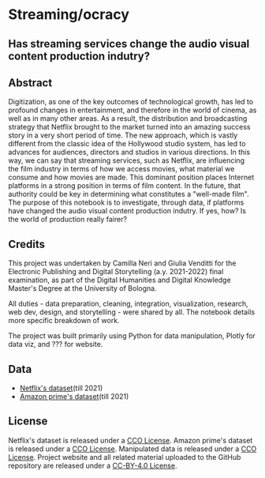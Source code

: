 # Streaming/ocracy
## Has streaming services change the audio visual content production indutry?

## Abstract 

Digitization, as one of the key outcomes of technological growth, has led to profound changes in entertainment, and therefore in the world of cinema, as well as in many other areas. As a result, the distribution and broadcasting strategy that Netflix brought to the market turned into an amazing success story in a very short period of time.
The new approach, which is vastly different from the classic idea of ​​the Hollywood studio system, has led to advances for audiences, directors and studios in various directions. In this way, we can say that streaming services, such as Netflix, are influencing the film industry in terms of how we access movies, what material we consume and how movies are made. This dominant position places Internet platforms in a strong position in terms of film content. In the future, that authority could be key in determining what constitutes a "well-made film".
The purpose of this notebook is to investigate, through data, if platforms have changed the audio visual content production indutry. If yes, how? Is the world of production really fairer? 

## Credits

This project was undertaken by Camilla Neri and Giulia Venditti for the Electronic Publishing and Digital Storytelling (a.y. 2021-2022) final examination, as part of the Digital Humanities and Digital Knowledge Master's Degree at the University of Bologna. 

All duties - data preparation, cleaning, integration, visualization, research, web dev, design, and storytelling - were shared by all. The notebook details more specific breakdown of work.

The project was built primarily using Python for data manipulation, Plotly for data viz, and ??? for website.

## Data

* [Netflix's dataset](https://www.kaggle.com/datasets/shivamb/netflix-shows)(till 2021)
* [Amazon prime's dataset](https://www.kaggle.com/datasets/shivamb/amazon-prime-movies-and-tv-shows)(till 2021)

## License

Netflix's dataset is released under a [CCO License](https://creativecommons.org/publicdomain/zero/1.0/). 
Amazon prime's dataset is released under a [CCO License](https://creativecommons.org/publicdomain/zero/1.0/).
Manipulated data is released under a [CCO License](https://creativecommons.org/publicdomain/zero/1.0/).
Project website and all related material uploaded to the GitHub repository are released under a [CC-BY-4.0 License](https://creativecommons.org/licenses/by/4.0/).